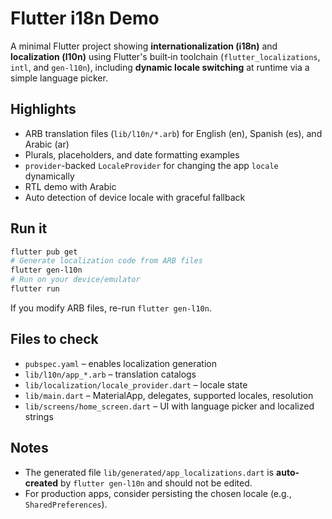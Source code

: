 # Flutter i18n Demo

A minimal Flutter project showing **internationalization (i18n)** and **localization (l10n)** using Flutter's built‑in toolchain (`flutter_localizations`, `intl`, and `gen‑l10n`), including **dynamic locale switching** at runtime via a simple language picker.

## Highlights
- ARB translation files (`lib/l10n/*.arb`) for English (en), Spanish (es), and Arabic (ar)
- Plurals, placeholders, and date formatting examples
- `provider`-backed `LocaleProvider` for changing the app `locale` dynamically
- RTL demo with Arabic
- Auto detection of device locale with graceful fallback

## Run it
```bash
flutter pub get
# Generate localization code from ARB files
flutter gen-l10n
# Run on your device/emulator
flutter run
```
If you modify ARB files, re-run `flutter gen-l10n`.

## Files to check
- `pubspec.yaml` – enables localization generation
- `lib/l10n/app_*.arb` – translation catalogs
- `lib/localization/locale_provider.dart` – locale state
- `lib/main.dart` – MaterialApp, delegates, supported locales, resolution
- `lib/screens/home_screen.dart` – UI with language picker and localized strings

## Notes
- The generated file `lib/generated/app_localizations.dart` is **auto-created** by `flutter gen-l10n` and should not be edited.
- For production apps, consider persisting the chosen locale (e.g., `SharedPreferences`).
